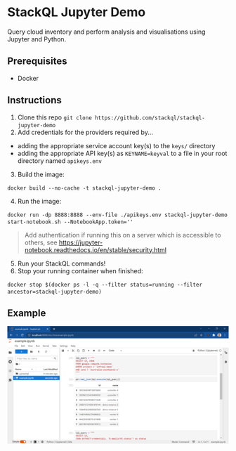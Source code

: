 # StackQL Jupyter Demo

Query cloud inventory and perform analysis and visualisations using Jupyter and Python.

## Prerequisites

- Docker

## Instructions

1. Clone this repo `git clone https://github.com/stackql/stackql-jupyter-demo`
2. Add credentials for the providers required by... 
- adding the appropriate service account key(s) to the `keys/` directory 
- adding the appropriate API key(s) as `KEYNAME=keyval` to a file in your root directory named `apikeys.env`
3. Build the image:
```shell
docker build --no-cache -t stackql-jupyter-demo .
```
4. Run the image:
```shell
docker run -dp 8888:8888 --env-file ./apikeys.env stackql-jupyter-demo start-notebook.sh --NotebookApp.token=''
```
> Add authentication if running this on a server which is accessible to others, see https://jupyter-notebook.readthedocs.io/en/stable/security.html
5. Run your StackQL commands!
6. Stop your running container when finished:
```shell
docker stop $(docker ps -l -q --filter status=running --filter ancestor=stackql-jupyter-demo)
```

## Example

![Example Notebook](images/example-notebook.png)